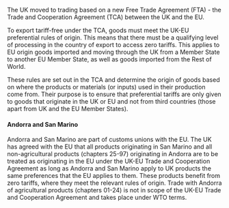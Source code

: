 The UK moved to trading based on a new Free Trade Agreement (FTA) - the Trade and Cooperation Agreement (TCA) between the UK and the EU.

To export tariff-free under the TCA, goods must meet the UK-EU preferential rules of origin. This means that there must be a qualifying level of processing in the country of export to access zero tariffs. This applies to EU origin goods imported and moving through the UK from a Member State to another EU Member State, as well as goods imported from the Rest of World.

These rules are set out in the TCA and determine the origin of goods based on where the products or materials (or inputs) used in their production come from. Their purpose is to ensure that preferential tariffs are only given to goods that originate in the UK or EU and not from third countries (those apart from UK and the EU Member States).

#### Andorra and San Marino
Andorra and San Marino are part of customs unions with the EU. The UK has agreed with the EU that all products originating in San Marino and all non-agricultural products (chapters 25-97) originating in Andorra are to be treated as originating in the EU under the UK-EU Trade and Cooperation Agreement as long as Andorra and San Marino apply to UK products the same preferences that the EU applies to them. These products benefit from zero tariffs, where they meet the relevant rules of origin. Trade with Andorra of agricultural products (chapters 01-24) is not in scope of the UK-EU Trade and Cooperation Agreement and takes place under WTO terms.